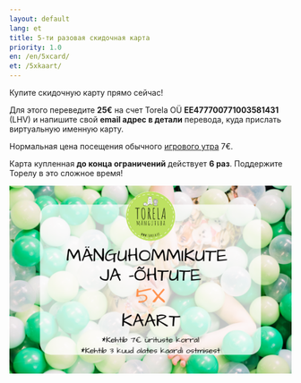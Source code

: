 ```yaml
---
layout: default
lang: et
title: 5-ти разовая скидочная карта
priority: 1.0
en: /en/5xcard/
et: /5xkaart/
---
```


Купите скидочную карту прямо сейчас!

Для этого переведите **25€** на счет Torela OÜ **EE477700771003581431** (LHV) и напишите свой **email адрес в детали** перевода, куда прислать виртуальную именную карту.

Нормальная цена посещения обычного [игрового утра](/ru/events/) 7€.

Карта купленная **до конца ограничений** действует **6 раз**. Поддержите Торелу в это сложное время!

![kaart](/syndmused/5x-kaart.png "Образец карты")
